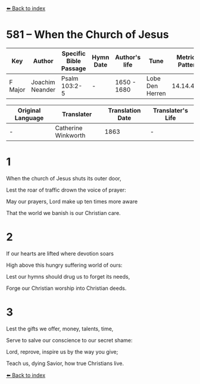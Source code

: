 [⬅️ Back to index](../README.md)

# 581 – When the Church of Jesus

Key | Author   | Specific Bible Passage     |Hymn Date |Author's life |Tune |Metrical Pattern   |Composer/Source                                                                                        
-- | --------- | ---------------------------|----------|--------------|-----|-------------------|-------------   
F Major  | Joachim Neander      | Psalm 103:2-5 | -  | 1650 - 1680 | Lobe Den Herren | 14.14.4.7.8 | Chorale Book for England, 1863 

Original Language | Translater | Translation Date   | Translater's Life     
----------------- | --------- | --------------------|-------------   
\-  | Catherine Winkworth      | 1863 | -  | 1827 - 1878 



# 1

When the church of Jesus shuts its outer door,

Lest the roar of traffic drown the voice of prayer:

May our prayers, Lord make up ten times more aware

That the world we banish is our Christian care.



# 2

If our hearts are lifted where devotion soars

High above this hungry suffering world of ours:

Lest our hymns should drug us to forget its needs,

Forge our Christian worship into Christian deeds.



# 3

Lest the gifts we offer, money, talents, time,

Serve to salve our conscience to our secret shame:

Lord, reprove, inspire us by the way you give;

Teach us, dying Savior, how true Christians live.

[⬅️ Back to index](../README.md)
